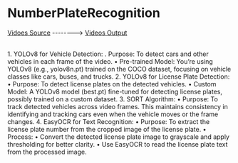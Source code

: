 # NumberPlateRecognition
<a href="https://drive.google.com/file/d/10KBP8q2HxNHWr6OQYy_rj59q4jeq4Ojj/view?usp=sharing">Vidoes Source</a>
--------> <a href="https://drive.google.com/file/d/1JWKzybhnL0p5_jXtvOrumdejhT_jGyA8/view?usp=drive_link">Videos Output</a>


<br>
1.	YOLOv8 for Vehicle Detection:
	.	Purpose: To detect cars and other vehicles in each frame of the video.
	•	Pre-trained Model: You’re using YOLOv8 (e.g., yolov8n.pt) trained on the COCO dataset, focusing on vehicle classes like cars, buses, and trucks.
2.	YOLOv8 for License Plate Detection:
	•	Purpose: To detect license plates on the detected vehicles.
	•	Custom Model: A YOLOv8 model (best.pt) fine-tuned for detecting license plates, possibly trained on a custom dataset.
3.	SORT Algorithm:
	•	Purpose: To track detected vehicles across video frames. This maintains consistency in identifying and tracking cars even when the vehicle moves or the frame changes.
4.	EasyOCR for Text Recognition:
	•	Purpose: To extract the license plate number from the cropped image of the license plate.
	•	Process:
	•	Convert the detected license plate image to grayscale and apply thresholding for better clarity.
	•	Use EasyOCR to read the license plate text from the processed image.
